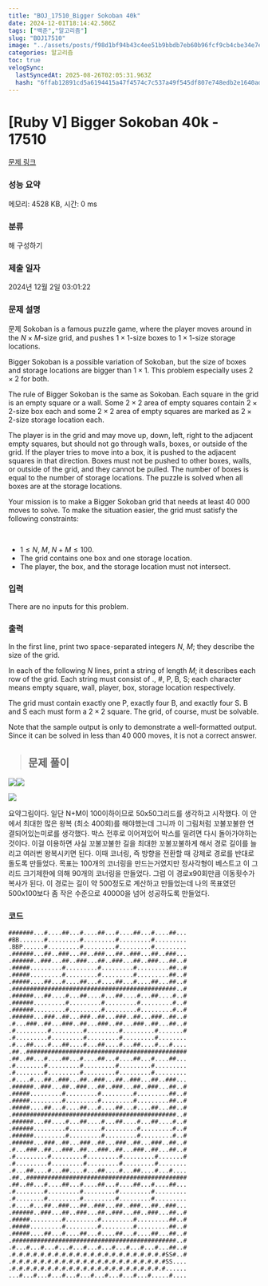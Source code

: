 ```yaml
---
title: "BOJ_17510_Bigger Sokoban 40k"
date: 2024-12-01T18:14:42.586Z
tags: ["백준","알고리즘"]
slug: "BOJ17510"
image: "../assets/posts/f98d1bf94b43c4ee51b9bbdb7eb60b96fcf9cb4cbe34e7e06153541c15ef432f.png"
categories: 알고리즘
toc: true
velogSync:
  lastSyncedAt: 2025-08-26T02:05:31.963Z
  hash: "6ffab12891cd5a6194415a47f4574c7c537a49f545df807e748edb2e1640adfb"
---
```


# [Ruby V] Bigger Sokoban 40k - 17510 

[문제 링크](https://www.acmicpc.net/problem/17510) 

### 성능 요약

메모리: 4528 KB, 시간: 0 ms

### 분류

해 구성하기

### 제출 일자

2024년 12월 2일 03:01:22

### 문제 설명
문제
Sokoban is a famous puzzle game, where the player moves around in the 
$N \times M$-size grid, and pushes $1 \times 1$-size boxes to $1 \times 1$-size storage locations.

Bigger Sokoban is a possible variation of Sokoban, but the size of boxes and storage locations are bigger than $1 \times 1$. This problem especially uses 
$2 \times 2$ for both.

The rule of Bigger Sokoban is the same as Sokoban. Each square in the grid is an empty square or a wall. Some $2 \times 2$ area of empty squares contain 
$2 \times 2$-size box each and some $2 \times 2$ area of empty squares are marked as $2 \times 2$-size storage location each.

The player is in the grid and may move up, down, left, right to the adjacent empty squares, but should not go through walls, boxes, or outside of the grid. If the player tries to move into a box, it is pushed to the adjacent squares in that direction. Boxes must not be pushed to other boxes, walls, or outside of the grid, and they cannot be pulled. The number of boxes is equal to the number of storage locations. The puzzle is solved when all boxes are at the storage locations.

Your mission is to make a Bigger Sokoban grid that needs at least 40 000 moves to solve. To make the situation easier, the grid must satisfy the following constraints:

 
- $1 \leq N, \; M, \; N+M \leq 100$.
- The grid contains one box and one storage location.
- The player, the box, and the storage location must not intersect.

### 입력 

 <p>There are no inputs for this problem.</p>

### 출력 

In the first line, print two space-separated integers 
$N,\ M$; they describe the size of the grid.


In each of the following $N$ lines, print a string of length $M$; it describes each row of the grid. Each string must consist of ., #, P, B, S; each character means empty square, wall, player, box, storage location respectively.

The grid must contain exactly one P, exactly four B, and exactly four S. B and S each must form a 
$2 \times 2$ square. The grid, of course, must be solvable.

Note that the sample output is only to demonstrate a well-formatted output. Since it can be solved in less than 40 000 moves, it is not a correct answer.

> ## 문제 풀이

![](/assets/posts/2d57fab22628484f361411ee9af3267ff2763e19a6fed8513a827cacfb1c8b06.png)![](/assets/posts/5629cac47c6b058d40056216a0651d6f4a2d9aabcd93f2efaeec426d8033e306.png)


![](/assets/posts/f98d1bf94b43c4ee51b9bbdb7eb60b96fcf9cb4cbe34e7e06153541c15ef432f.png)

요약그림이다. 일단 N+M이 100이하이므로 50x50그리드를 생각하고 시작했다. 이 안에서 최대한 많은 왕복 (최소 400회)를 해야했는데 그니까 이 그림처럼 꼬불꼬불한 연결되어있는미로를 생각했다. 박스 전후로 이어져있어 박스를 밀려면 다시 돌아가야하는 것이다. 이걸 이용하면 사실 꼬불꼬불한 길을 최대한 꼬불꼬불하게 해서 경로 길이를 늘리고 여러번 왕복시키면 된다. 이때 코너링, 즉 방향을 전환할 때 강제로 경로를 반대로 돌도록 만들었다. 목표는 100개의 코너링을 만드는거였지만 정사각형이 베스트고 이 그리드 크기제한에 의해 90개의 코너링을 만들었다. 그럼 이 경로x90회만큼 이동횟수가 복사가 된다. 이 경로는 길이 약 500정도로 계산하고 만들었는데 나의 목표였던 500x100보다 좀 작은 수준으로 40000을 넘어 성공하도록 만들었다.

### 코드
```text
#######...#....##...#....##...#....##...#....##...
#BB.......#.........#.........#.........#.........
.BBP......#.........#.........#.........#.........
.######...##..###...##..###...##..###...##..###...
.######..###...##..###...##..###...##..###...##..#
.#####.........#.........#.........#.........##..#
.#####.........#.........#.........#.........##..#
.#####....##...#....##...#....##...#....##...##..#
.##############################################..#
.######...##....#...##....#...##....#...##....#..#
.######.........#.........#.........#.........#..#
.######.........#.........#.........#.........#..#
.######...###..##...###..##...###..##...###..##..#
.#...###..##...###..##...###..##...###..##...##..#
.#.........#.........#.........#.........#.......#
.#.........#.........#.........#.........#........
.#...##....#...##....#...##....#...##....#...#....
.##..#############################################
.##..##...#....##...#....##...#....##...#....##...
.#........#.........#.........#.........#.........
.#........#.........#.........#.........#.........
.#....#...##..###...##..###...##..###...##..###...
.######..###...##..###...##..###...##..###...##..#
.#####.........#.........#.........#.........##..#
.#####.........#.........#.........#.........##..#
.#####....##...#....##...#....##...#....##...##..#
.##############################################..#
.######...##....#...##....#...##....#...##....#..#
.######.........#.........#.........#.........#..#
.######.........#.........#.........#.........#..#
.######...###..##...###..##...###..##...###..##..#
.#...###..##...###..##...###..##...###..##...##..#
.#.........#.........#.........#.........#.......#
.#.........#.........#.........#.........#........
.#...##....#...##....#...##....#...##....#...#....
.##..#############################################
.##..##...#....##...#....##...#....##...#....##...
.#........#.........#.........#.........#.........
.#........#.........#.........#.........#.........
.#....#...##..###...##..###...##..###...##..###...
.######..###...##..###...##..###...##..###...##..#
.#####.........#.........#.........#.........##..#
.#####.........#.........#.........#.........##..#
.#####....##...#....##...#....##...#....##...##..#
.##############################################..#
.#...#...#...#...#...#...#...#...#...#...#...##..#
.#.#.#.#.#.#.#.#.#.#.#.#.#.#.#.#.#.#.#.#.#.#SS#..#
.#.#.#.#.#.#.#.#.#.#.#.#.#.#.#.#.#.#.#.#.#.#SS....
.#.#.#.#.#.#.#.#.#.#.#.#.#.#.#.#.#.#.#.#.#.#......
...#...#...#...#...#...#...#...#...#...#.....#....
```